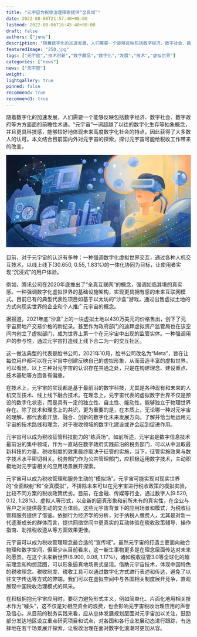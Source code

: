 ```yaml
---
title: "元宇宙为税收治理探索提供“全真域”"
date: 2022-08-06T21:57:40+08:00
lastmod: 2022-08-06T16:45:40+08:00
draft: false
authors: ["june"]
description: "随着数字化的加速发展，人们需要一个能够反映包括数字经济、数字社会、数字政府等方方面面的前瞻性术语。“元宇宙”一词超越了以往的数字化生存等抽象概念，并且更具科技感，能够较好地体现未来高度数字化社会的特点，因此获得了大多数人的认可。"
featuredImage: "250.jpg"
tags: ["元宇宙","技术创新","数字藏品","数字化","发展","技术","虚拟世界"]
categories: ["news"]
news: ["元宇宙"]
weight: 
lightgallery: true
pinned: false
recommend: true
recommend1: true
---
```




随着数字化的加速发展，人们需要一个能够反映包括数字经济、数字社会、数字政府等方方面面的前瞻性术语。“元宇宙”一词超越了以往的数字化生存等抽象概念，并且更具科技感，能够较好地体现未来高度数字化社会的特点，因此获得了大多数人的认可。本文结合目前国内外对元宇宙的探索，探讨元宇宙可能给税收工作带来的改变。

![img](249.jpg)



目前，对于元宇宙的认识有多种：一种强调数字化虚拟世界交互，通过各种人机交互技术，以线上线下(30.650, 0.55, 1.83%)的一体化协同为目标，让使用者实现“沉浸式”的用户体验。

例如，腾讯公司在2020年底推出了“全真互联网”的概念，强调如临其境的真实感。一种强调数字化虚拟世界的基础设施架构，实现更具拥有感的未来互联网模式。目前已有的典型代表性项目如基于以太坊的“沙盒”游戏，通过出售虚拟土地的方式向现实世界的企业和个人推广元宇宙的概念。

据报道，2021年底“沙盒”上的一块虚拟土地以430万美元的价格售出，创下了元宇宙房地产交易价格的新纪录。甚至作为政府部门的迪拜虚拟资产监管局也在该空间内创立了虚拟部门，成为世界上第一个在元宇宙中出现的监管实体。一种强调用户的参与性，通过元宇宙打造线上线下合二为一的交互社区。

这一做法典型的代表是脸书公司，2021年10月，脸书公司改名为“Meta”，旨在让每位用户都可以在元宇宙中创建反映自己的虚拟形象，从而营造丰富的虚拟世界。可以看出，以上三种对元宇宙的认识存在共通之处，只是在构建理念、建设重点、技术基础等方面各有偏重。

在技术上，元宇宙的实现都是基于最前沿的数字科技，尤其是各种现有和未来的人机交互技术、线上线下融合技术。在理念上，元宇宙代表的虚拟数字世界不仅是预设的数字化状态，而是具有一定的独立性、自主性、能动性，能够独立于物理世界存在。除了技术和理念上的共识，更为重要的是，在本质上，无论哪一种对元宇宙的理解，都代表着开放、融合、创新的数字化未来发展方向。了解并恰当地运用元宇宙的技术路线和理念，对于税收领域的数字化建设或许会起到促进作用。

元宇宙可以成为税收征管科技能力的“练兵场”。如前所述，元宇宙是数字信息技术最前沿的集中领域，作为一直站在数字政府实践前沿的税务部门，可以从中汲取最新科技的力量。税收制度的效果最终取决于征管的实施，当下，征管实施效果与数字技术水平密切相关。税务部门作为公共管理部门，应积极运用数字技术，主动积极地对元宇宙相关的应用场景展开探索。

元宇宙可以成为税收管理和服务生动的“模拟场”。元宇宙可能实现对现实世界的“全面映射”和“全真模拟”，不排除未来可以在元宇宙进行税收政策的模拟实验，比较不同方案的税收政策优劣。目前，在金融、传媒等行业，通过数字人(9.520, 0.12, 1.28%)、虚拟人等形式，以全新的逼真形象和前所未有的真实性，在企业与客户之间提供最生动的交互体验。这些元宇宙背景下的应用场景和模式，为税收征管和服务提供了借鉴。依据行为经济学的分析，对于纳税人缴费人，尤其是对新一代逐渐成长的群体而言，提供网络空间中更真实的互动体验在税收政策辅导、操作指南、助推税收遵从等方面效果更佳。

元宇宙可以成为税收管理理念最合适的“宣传域”。虽然元宇宙的打造主要面向融合物理和数字空间，但至少从目前看来，这一新生事物更多是在理念层面传达对未来的愿景。在这个未来新世界(6.900, 0.08, 1.17%)，诸如税收征管3.0等全球化的超前理念和构想蓝图，可以形象逼真地场景式呈现。借助元宇宙技术，体现中国特色的税收理念、税收制度、税收工具可以通过数字化方式进行表述和传达，避免了以往文字传达等方式的弊端，我们可以在虚拟空间中与各国相关制度展开竞争，直观展现中国税收治理模式的风采。

在积极拥抱元宇宙应用时，要尽力避免形式主义，例如简单化、片面化地用相关技术作为“噱头”，这不仅是对相应资金的浪费，也会影响元宇宙税收治理应用的声誉及信心。从目前的税务实践来看，应从总体发展规划层面对元宇宙加以关注，鼓励部分发达地区设立重点研究项目和试点，对各国和各行业发展动态进行跟踪，有选择地在若干场景展开探索，让税收治理在面对数字化浪潮时更加从容。
